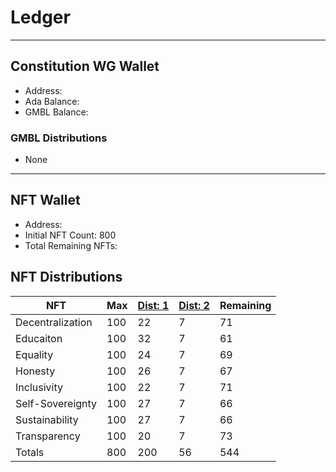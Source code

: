 # Ledger

---

## Constitution WG Wallet
- Address: 
- Ada Balance:
- GMBL Balance: 

### GMBL Distributions
- None

---

## NFT Wallet
- Address:
- Initial NFT Count: 800
- Total Remaining NFTs:

## NFT Distributions
| NFT             | Max | [Dist: 1](https://github.com/st8tikratio/Constitution_WG_2022/blob/main/distros/dis-1.md) | [Dist: 2](https://github.com/st8tikratio/Constitution_WG_2022/blob/main/distros/dis-2.md) | Remaining |
| ---             | --- | ----                                                                                      | -----                                                                                     | -----     |
| Decentralization| 100 | 22                                                                                        | 7                                                                                         | 71        |
| Educaiton       | 100 | 32                                                                                        | 7                                                                                         | 61        |
| Equality        | 100 | 24                                                                                        | 7                                                                                         | 69        |     
| Honesty         | 100 | 26                                                                                        | 7                                                                                         | 67        |
| Inclusivity     | 100 | 22                                                                                        | 7                                                                                         | 71        |
| Self-Sovereignty| 100 | 27                                                                                        | 7                                                                                         | 66        |
| Sustainability  | 100 | 27                                                                                        | 7                                                                                         | 66        |
| Transparency    | 100 | 20                                                                                        | 7                                                                                         | 73        |
| Totals          | 800 | 200                                                                                       | 56                                                                                        | 544       |




